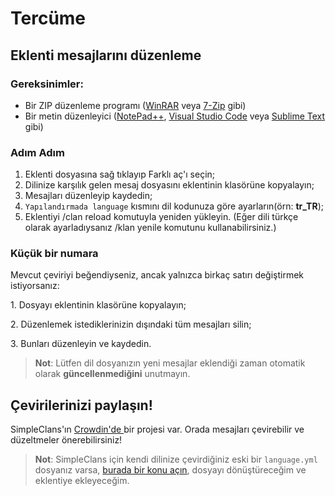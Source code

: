 # Tercüme

## Eklenti mesajlarını düzenleme

### Gereksinimler:

* Bir ZIP düzenleme programı ([WinRAR](https://www.win-rar.com/download.html?\&L=0) veya [7-Zip](https://www.7-zip.org/download.html) gibi)
* Bir metin düzenleyici ([NotePad++](https://notepad-plus-plus.org/downloads/), [Visual Studio Code](https://code.visualstudio.com/) veya [Sublime Text](https://www.sublimetext.com/) gibi)

### Adım Adım

1. Eklenti dosyasına sağ tıklayıp Farklı aç'ı seçin;
2. Dilinize karşılık gelen mesaj dosyasını eklentinin klasörüne kopyalayın;
3. Mesajları düzenleyip kaydedin;
4. `Yapılandırmada language` kısmını dil kodunuza göre ayarların(örn: **tr\_TR**);
5. Eklentiyi /clan reload komutuyla yeniden yükleyin. (Eğer dili türkçe olarak ayarladıysanız /klan yenile komutunu kullanabilirsiniz.)

### Küçük bir numara

Mevcut çeviriyi beğendiyseniz, ancak yalnızca birkaç satırı değiştirmek istiyorsanız:&#x20;

1\. Dosyayı eklentinin klasörüne kopyalayın;&#x20;

2\. Düzenlemek istediklerinizin dışındaki tüm mesajları silin;&#x20;

3\. Bunları düzenleyin ve kaydedin.

> **Not**: Lütfen dil dosyanızın yeni mesajlar eklendiği zaman otomatik olarak **güncellenmediğini** unutmayın.

## Çevirilerinizi paylaşın!

SimpleClans'ın [Crowdin'de ](https://crowdin.com/project/simpleclans)bir projesi var. Orada mesajları çevirebilir ve düzeltmeler önerebilirsiniz!

> **Not**: SimpleClans için kendi dilinize çevirdiğiniz eski bir `language.yml` dosyanız varsa, [burada bir konu açın](https://github.com/RoinujNosde/SimpleClans/issues?q=is%3Aissue+is%3Aopen+sort%3Aupdated-desc), dosyayı dönüştüreceğim ve eklentiye ekleyeceğim.
